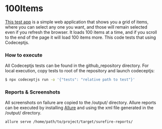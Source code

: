 # 100Items
[This test app](https://immense-savannah-13991.herokuapp.com/) is a simple web application that shows you a grid of items, where you can select any one you want, and those will remain selected even if you refresh the browser. It loads 100 items at a time, and if you scroll to the end of the page it will load 100 items more. This code tests that using Codeceptjs.

### How to execute
All Codeceptjs tests can be found in the github_repository directory. For local execution, copy tests to root of the repository and launch codeceptjs:
```sh
$ npx codeceptjs run -o '{"tests": "relative path to test"}' 
```

### Reports & Screenshots
All screenshots on failure are copied to the /output/ directory.
Allure reports can be executed by installing [Allure](https://docs.qameta.io/allure/#_installing_a_commandline) and using the xml file generated in the /output/ directory.
```sh
allure serve /home/path/to/project/target/surefire-reports/
```
